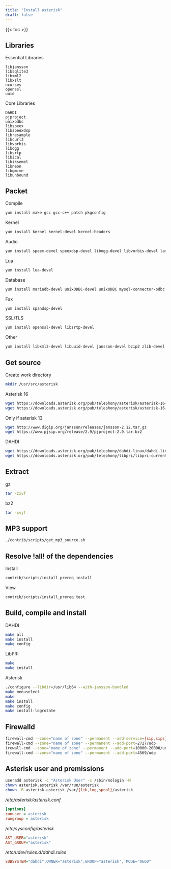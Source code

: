 ```yaml
---
title: "Install asterisk"
draft: false
---
```


{{< toc >}}

## Libraries

Essential Libraries

```text
libjansson
libsqlite3
libxml2
libxslt
ncurses
openssl
uuid
```

Core Libraries

```text
DAHDI
pjproject
unixodbc
libspeex
libspeexdsp
libresample
libcurl3
libvorbis
libogg
libsrtp
libical
libiksemel
libneon
libgmime
libunbound
```

## Packet

Compile

```bash
yum install make gcc gcc-c++ patch pkgconfig
```

Kernel

```bash
yum install kernel kernel-devel kernel-headers
```

Audio

```bash
yum install speex-devel speexdsp-devel libogg-devel libvorbis-devel lame
```

Lua

```bash
yum install lua-devel
```

Database

```bash
yum install mariadb-devel unixODBC-devel unixODBC mysql-connector-odbc sqlite-devel
```

Fax

```bash
yum install spandsp-devel
```

SSL/TLS

```bash
yum install openssl-devel libsrtp-devel
```

Other

```bash
yum install libxml2-devel libuuid-devel jansson-devel bzip2 zlib-devel libedit-devel subversion gsm-devel python-devel libcurl-devel
```

## Get source

Create work directory

```bash
mkdir /usr/src/asterisk
```

Asterisk 16

```bash
wget https://downloads.asterisk.org/pub/telephony/asterisk/asterisk-16-current.tar.gz
wget https://downloads.asterisk.org/pub/telephony/asterisk/asterisk-16-current-patch.tar.gz
```

Only if asterisk 13

```bash
wget http://www.digip.org/jansson/releases/jansson-2.12.tar.gz
wget https://www.pjsip.org/release/2.9/pjproject-2.9.tar.bz2
```

DAHDI

```bash
wget https://downloads.asterisk.org/pub/telephony/dahdi-linux/dahdi-linux-3.0.0.tar.gz
wget https://downloads.asterisk.org/pub/telephony/libpri/libpri-current.tar.gz
```

## Extract

gz

```bash
tar -zxvf
```

bz2

```bash
tar -xvjf
```

## MP3 support

```bash
./contrib/scripts/get_mp3_source.sh
```

## Resolve !all! of the dependencies

Install

```bash
contrib/scripts/install_prereq install
```

View

```bash
contrib/scripts/install_prereq test
```

## Build, compile and install

DAHDI

```bash
make all
make install
make config
```

LibPRI

```bash
make
make install
```

Asterisk

```bash
./configure --libdir=/usr/lib64 --with-jansson-bundled
make menuselect
make
make install
make config
make install-logrotate
```

## Firewalld

```bash
firewall-cmd --zone="name of zone" --permanent --add-service={sip,sips}
firewall-cmd --zone="name of zone" --permanent --add-port=2727/udp
irewall-cmd --zone="name of zone" --permanent --add-port=10000-20000/udp
firewall-cmd --zone="name of zone" --permanent --add-port=4569/udp
```

## Asterisk user and premissions

```bash
useradd asterisk -c "Asterisk User" -s /sbin/nologin -M
chown asterisk.asterisk /var/run/asterisk
chown -R asterisk.asterisk /var/{lib,log,spool}/asterisk
```

_/etc/asterisk/asterisk.conf_

```ini
[options]
runuser = asterisk
rungroup = asterisk
```

_/etc/sysconfig/asterisk_

```ini
AST_USER="asterisk"
AST_GROUP="asterisk"
```

_/etc/udev/rules.d/dahdi.rules_

```ini
SUBSYSTEM="dahdi",OWNER="asterisk",GROUP="asterisk", MODE="0660"
```
